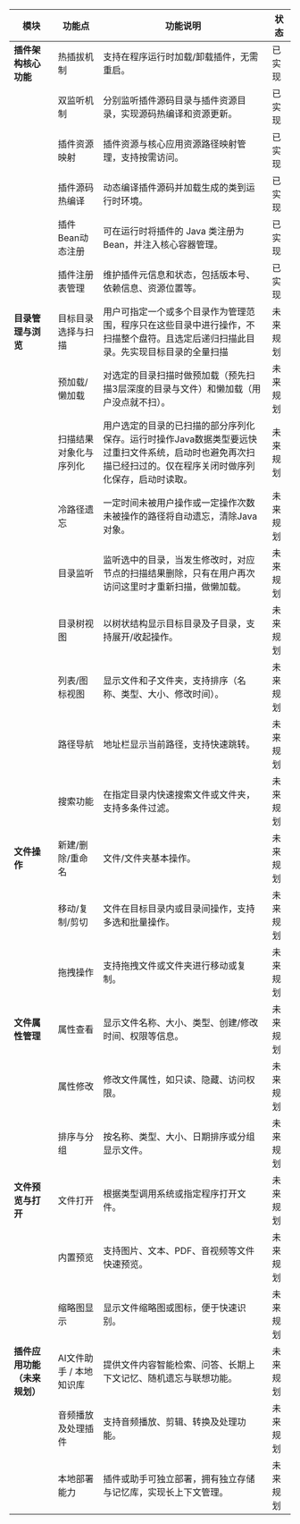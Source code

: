 | 模块                         | 功能点                  | 功能说明                                                     | 状态     |
| ---------------------------- | ----------------------- | ------------------------------------------------------------ | -------- |
| **插件架构核心功能**         | 热插拔机制              | 支持在程序运行时加载/卸载插件，无需重启。                    | 已实现   |
|                              | 双监听机制              | 分别监听插件源码目录与插件资源目录，实现源码热编译和资源更新。 | 已实现   |
|                              | 插件资源映射            | 插件资源与核心应用资源路径映射管理，支持按需访问。           | 已实现   |
|                              | 插件源码热编译          | 动态编译插件源码并加载生成的类到运行时环境。                 | 已实现   |
|                              | 插件Bean动态注册        | 可在运行时将插件的 Java 类注册为 Bean，并注入核心容器管理。  | 已实现   |
|                              | 插件注册表管理          | 维护插件元信息和状态，包括版本号、依赖信息、资源位置等。     | 已实现   |
| **目录管理与浏览**           | 目标目录选择与扫描      | 用户可指定一个或多个目录作为管理范围，程序只在这些目录中进行操作，不扫描整个盘符。且选定后递归扫描此目录。先实现目标目录的全量扫描 | 未来规划 |
|                              | 预加载/懒加载           | 对选定的目录扫描时做预加载（预先扫描3层深度的目录与文件）和懒加载（用户没点就不扫）。 | 未来规划 |
|                              | 扫描结果对象化与序列化  | 用户选定的目录的已扫描的部分序列化保存。运行时操作Java数据类型要远快过重扫文件系统，启动时也避免再次扫描已经扫过的。仅在程序关闭时做序列化保存，启动时读取。 | 未来规划 |
|                              | 冷路径遗忘              | 一定时间未被用户操作或一定操作次数未被操作的路径将自动遗忘，清除Java对象。 | 未来规划 |
|                              | 目录监听                | 监听选中的目录，当发生修改时，对应节点的扫描结果删除，只有在用户再次访问这里时才重新扫描，做懒加载。 | 未来规划 |
|                              | 目录树视图              | 以树状结构显示目标目录及子目录，支持展开/收起操作。          | 未来规划 |
|                              | 列表/图标视图           | 显示文件和子文件夹，支持排序（名称、类型、大小、修改时间）。 | 未来规划 |
|                              | 路径导航                | 地址栏显示当前路径，支持快速跳转。                           | 未来规划 |
|                              | 搜索功能                | 在指定目录内快速搜索文件或文件夹，支持多条件过滤。           | 未来规划 |
| **文件操作**                 | 新建/删除/重命名        | 文件/文件夹基本操作。                                        | 未来规划 |
|                              | 移动/复制/剪切          | 文件在目标目录内或目录间操作，支持多选和批量操作。           | 未来规划 |
|                              | 拖拽操作                | 支持拖拽文件或文件夹进行移动或复制。                         | 未来规划 |
| **文件属性管理**             | 属性查看                | 显示文件名称、大小、类型、创建/修改时间、权限等信息。        | 未来规划 |
|                              | 属性修改                | 修改文件属性，如只读、隐藏、访问权限。                       | 未来规划 |
|                              | 排序与分组              | 按名称、类型、大小、日期排序或分组显示文件。                 | 未来规划 |
| **文件预览与打开**           | 文件打开                | 根据类型调用系统或指定程序打开文件。                         | 未来规划 |
|                              | 内置预览                | 支持图片、文本、PDF、音视频等文件快速预览。                  | 未来规划 |
|                              | 缩略图显示              | 显示文件缩略图或图标，便于快速识别。                         | 未来规划 |
| **插件应用功能（未来规划）** | AI文件助手 / 本地知识库 | 提供文件内容智能检索、问答、长期上下文记忆、随机遗忘与联想功能。 | 未来规划 |
|                              | 音频播放及处理插件      | 支持音频播放、剪辑、转换及处理功能。                         | 未来规划 |
|                              | 本地部署能力            | 插件或助手可独立部署，拥有独立存储与记忆库，实现长上下文管理。 | 未来规划 |
